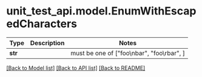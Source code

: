 # unit_test_api.model.EnumWithEscapedCharacters

Type | Description | Notes
------------- | ------------- | -------------
**str** |  |  must be one of ["foo\nbar", "foo\rbar", ]

[[Back to Model list]](../../README.md#documentation-for-models) [[Back to API list]](../../README.md#documentation-for-api-endpoints) [[Back to README]](../../README.md)

